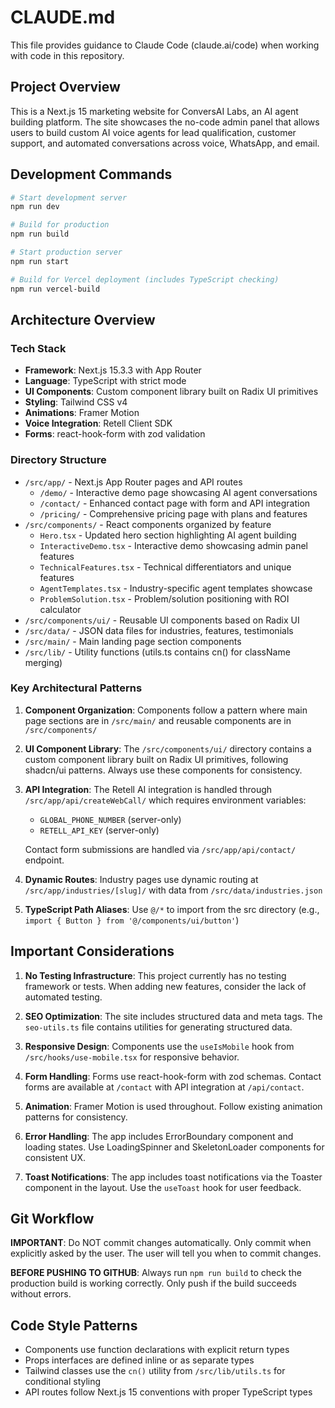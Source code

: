 # CLAUDE.md

This file provides guidance to Claude Code (claude.ai/code) when working with code in this repository.

## Project Overview

This is a Next.js 15 marketing website for ConversAI Labs, an AI agent building platform. The site showcases the no-code admin panel that allows users to build custom AI voice agents for lead qualification, customer support, and automated conversations across voice, WhatsApp, and email.

## Development Commands

```bash
# Start development server
npm run dev

# Build for production
npm run build

# Start production server
npm run start

# Build for Vercel deployment (includes TypeScript checking)
npm run vercel-build
```

## Architecture Overview

### Tech Stack
- **Framework**: Next.js 15.3.3 with App Router
- **Language**: TypeScript with strict mode
- **UI Components**: Custom component library built on Radix UI primitives
- **Styling**: Tailwind CSS v4
- **Animations**: Framer Motion
- **Voice Integration**: Retell Client SDK
- **Forms**: react-hook-form with zod validation

### Directory Structure
- `/src/app/` - Next.js App Router pages and API routes
  - `/demo/` - Interactive demo page showcasing AI agent conversations
  - `/contact/` - Enhanced contact page with form and API integration
  - `/pricing/` - Comprehensive pricing page with plans and features
- `/src/components/` - React components organized by feature
  - `Hero.tsx` - Updated hero section highlighting AI agent building
  - `InteractiveDemo.tsx` - Interactive demo showcasing admin panel features
  - `TechnicalFeatures.tsx` - Technical differentiators and unique features
  - `AgentTemplates.tsx` - Industry-specific agent templates showcase
  - `ProblemSolution.tsx` - Problem/solution positioning with ROI calculator
- `/src/components/ui/` - Reusable UI components based on Radix UI
- `/src/data/` - JSON data files for industries, features, testimonials
- `/src/main/` - Main landing page section components
- `/src/lib/` - Utility functions (utils.ts contains cn() for className merging)

### Key Architectural Patterns

1. **Component Organization**: Components follow a pattern where main page sections are in `/src/main/` and reusable components are in `/src/components/`

2. **UI Component Library**: The `/src/components/ui/` directory contains a custom component library built on Radix UI primitives, following shadcn/ui patterns. Always use these components for consistency.

3. **API Integration**: The Retell AI integration is handled through `/src/app/api/createWebCall/` which requires environment variables:
   - `GLOBAL_PHONE_NUMBER` (server-only)
   - `RETELL_API_KEY` (server-only)
   
   Contact form submissions are handled via `/src/app/api/contact/` endpoint.

4. **Dynamic Routes**: Industry pages use dynamic routing at `/src/app/industries/[slug]/` with data from `/src/data/industries.json`

5. **TypeScript Path Aliases**: Use `@/*` to import from the src directory (e.g., `import { Button } from '@/components/ui/button'`)

## Important Considerations

1. **No Testing Infrastructure**: This project currently has no testing framework or tests. When adding new features, consider the lack of automated testing.

2. **SEO Optimization**: The site includes structured data and meta tags. The `seo-utils.ts` file contains utilities for generating structured data.

3. **Responsive Design**: Components use the `useIsMobile` hook from `/src/hooks/use-mobile.tsx` for responsive behavior.

4. **Form Handling**: Forms use react-hook-form with zod schemas. Contact forms are available at `/contact` with API integration at `/api/contact`.

5. **Animation**: Framer Motion is used throughout. Follow existing animation patterns for consistency.

6. **Error Handling**: The app includes ErrorBoundary component and loading states. Use LoadingSpinner and SkeletonLoader components for consistent UX.

7. **Toast Notifications**: The app includes toast notifications via the Toaster component in the layout. Use the `useToast` hook for user feedback.

## Git Workflow

**IMPORTANT**: Do NOT commit changes automatically. Only commit when explicitly asked by the user. The user will tell you when to commit changes.

**BEFORE PUSHING TO GITHUB**: Always run `npm run build` to check the production build is working correctly. Only push if the build succeeds without errors.

## Code Style Patterns

- Components use function declarations with explicit return types
- Props interfaces are defined inline or as separate types
- Tailwind classes use the `cn()` utility from `/src/lib/utils.ts` for conditional styling
- API routes follow Next.js 15 conventions with proper TypeScript types